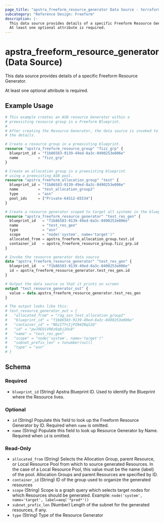 ```yaml
---
page_title: "apstra_freeform_resource_generator Data Source - terraform-provider-apstra"
subcategory: "Reference Design: Freeform"
description: |-
  This data source provides details of a specific Freeform Resource Generator.
  At least one optional attribute is required.
---
```


# apstra_freeform_resource_generator (Data Source)

This data source provides details of a specific Freeform Resource Generator.

At least one optional attribute is required.


## Example Usage

```terraform
# This example creates an ASN resource Generator within a
# preexisting resource group in a Freeform Blueprint.
#
# After creating the Resource Generator, the data source is invoked to look up
# the details.

# Create a resource group in a preexisting blueprint.
resource "apstra_freeform_resource_group" "fizz_grp" {
  blueprint_id = "f1b86583-9139-49ed-8a3c-0490253e006e"
  name         = "fizz_grp"
}

# Create an allocation group in a preexisting blueprint
# using a preexisting ASN pool.
resource "apstra_freeform_allocation_group" "test" {
  blueprint_id = "f1b86583-9139-49ed-8a3c-0490253e006e"
  name         = "test_allocation_group2"
  type         = "asn"
  pool_ids     = ["Private-64512-65534"]
}

# Create a resource generator scoped to target all systems in the blueprint.
resource "apstra_freeform_resource_generator" "test_res_gen" {
  blueprint_id   = "f1b86583-9139-49ed-8a3c-0490253e006e"
  name           = "test_res_gen"
  type           = "asn"
  scope          = "node('system', name='target')"
  allocated_from = apstra_freeform_allocation_group.test.id
  container_id   = apstra_freeform_resource_group.fizz_grp.id
}

# Invoke the resource generator data source
data "apstra_freeform_resource_generator" "test_res_gen" {
  blueprint_id   = "f1b86583-9139-49ed-8a3c-0490253e006e"
  id = apstra_freeform_resource_generator.test_res_gen.id
}

# Output the data source so that it prints on screen
output "test_resource_generator_out" {
  value = data.apstra_freeform_resource_generator.test_res_gen
}

# The output looks like this:
# test_resource_generator_out = {
#   "allocated_from" = "rag_asn_test_allocation_group2"
#   "blueprint_id" = "f1b86583-9139-49ed-8a3c-0490253e006e"
#   "container_id" = "NbzITYcIjPZN4ZBqS2Q"
#   "id" = "pwJ9EOiVR8z6qbj2Ou8"
#   "name" = "test_res_gen"
#   "scope" = "node('system', name='target')"
#   "subnet_prefix_len" = tonumber(null)
#   "type" = "asn"
# }
```

<!-- schema generated by tfplugindocs -->
## Schema

### Required

- `blueprint_id` (String) Apstra Blueprint ID. Used to identify the Blueprint where the Resource lives.

### Optional

- `id` (String) Populate this field to look up the Freeform Resource Generator by ID. Required when `name` is omitted.
- `name` (String) Populate this field to look up Resource Generator by Name. Required when `id` is omitted.

### Read-Only

- `allocated_from` (String) Selects the Allocation Group, parent Resource, or Local Resource Pool from which to source generated Resources. In the case of a Local Resource Pool, this value must be the name (label) of the pool. Allocation Groups and parent Resources are specified by ID.
- `container_id` (String) ID of the group used to organize the generated resources
- `scope` (String) Scope is a graph query which selects target nodes for which Resources should be generated.
Example: `node('system', name='target', label=aeq('*prod*'))`
- `subnet_prefix_len` (Number) Length of the subnet for the generated resources, if any.
- `type` (String) Type of the Resource Generator
